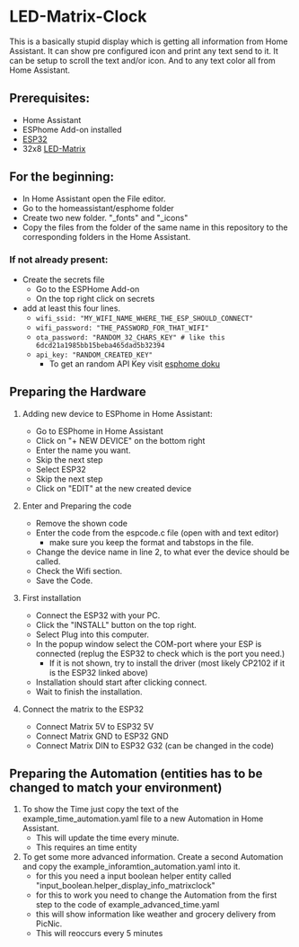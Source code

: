 # LED-Matrix-Clock
This is a basically stupid display which is getting all information from Home Assistant.
It can show pre configured icon and print any text send to it.
It can be setup to scroll the text and/or icon. And to any text color all from Home Assistant.
## Prerequisites:
- Home Assistant
- ESPhome Add-on installed
- [ESP32](https://amzn.eu/d/iIpKc6O)
- 32x8 [LED-Matrix](https://amzn.eu/d/cav3gaP)

## For the beginning:
- In Home Assistant open the File editor.
- Go to the homeassistant/esphome folder
- Create two new folder. "_fonts" and "_icons"
- Copy the files from the folder of the same name in this repository to the corresponding folders in the Home Assistant.
### If not already present:
- Create the secrets file
    - Go to the ESPHome Add-on
    - On the top right click on secrets
- add at least this four lines. 
    - `wifi_ssid: "MY_WIFI_NAME_WHERE_THE_ESP_SHOULD_CONNECT"`
    - `wifi_password: "THE_PASSWORD_FOR_THAT_WIFI"`
    - `ota_password: "RANDOM_32_CHARS_KEY" # like this 6dcd21a1985bb15beba465dad5b32394`
    - `api_key: "RANDOM_CREATED_KEY"`
        - To get an random API Key visit [esphome doku](https://esphome.io/components/api.html#configuration-variables) 


## Preparing the Hardware
1. Adding new device to ESPhome in Home Assistant:
    - Go to ESPhome in Home Assistant
    - Click on "+ NEW DEVICE" on the bottom right
    - Enter the name you want.
    - Skip the next step
    - Select ESP32
    - Skip the next step
    - Click on "EDIT" at the new created device

2. Enter and Preparing the code
    - Remove the shown code
    - Enter the code from the espcode.c file (open with and text editor)
        - make sure you keep the format and tabstops in the file.
    - Change the device name in line 2, to what ever the device should be called.
    - Check the Wifi section.
    - Save the Code.

3. First installation
    - Connect the ESP32 with your PC.
    - Click the "INSTALL" button on the top right.
    - Select Plug into this computer.
    - In the popup window select the COM-port where your ESP is connected (replug the ESP32 to check which is the port you need.)
        - If it is not shown, try to install the driver (most likely CP2102 if it is the ESP32 linked above)
    - Installation should start after clicking connect.
    - Wait to finish the installation.

4. Connect the matrix to the ESP32
    - Connect Matrix 5V to ESP32 5V
    - Connect Matrix GND to ESP32 GND
    - Connect Matrix DIN to ESP32 G32 (can be changed in the code)

## Preparing the Automation (entities has to be changed to match your environment)
1. To show the Time just copy the text of the example_time_automation.yaml file to a new Automation in Home Assistant.
    - This will update the time every minute.
    - This requires an time entity    
2. To get some more advanced information. Create a second Automation and copy the example_inforamtion_automation.yaml into it.
    - for this you need a input boolean helper entity called "input_boolean.helper_display_info_matrixclock"
    - for this to work you need to change the Automation from the first step to the code of example_advanced_time.yaml
    - this will show information like weather and grocery delivery from PicNic.
    - This will reoccurs every 5 minutes